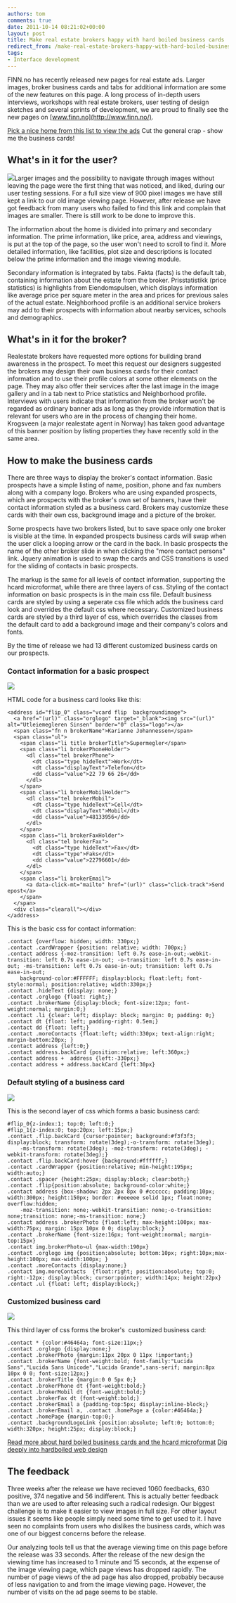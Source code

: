 ```yaml
---
authors: tom
comments: true
date: 2011-10-14 08:21:02+00:00
layout: post
title: Make real estate brokers happy with hard boiled business cards
redirect_from: /make-real-estate-brokers-happy-with-hard-boiled-business-cards/
tags:
- Interface development
---
```


FINN.no has recently released new pages for real estate ads. Larger images, broker business cards and tabs for additional information are some of the new features on this page. A long process of in-depth users interviews, workshops with real estate brokers, user testing of design sketches and several sprints of development, we are proud to finally see the new pages on [www.finn.no](http://www.finn.no/).

[Pick a nice home from this list to view the ads](http://www.finn.no/finn/realestate/homes/result??sort=3)
Cut the general crap - show me the business cards!



## What's in it for the user?


[![](http://tech.finn.no/wp-content/uploads/2011/10/full_ad-264x600.jpg)](http://tech.finn.no/2011/10/14/make-real-estate-brokers-happy-with-hard-boiled-business-cards/full_ad/)Larger images and the possibility to navigate through images without leaving the page were the first thing that was noticed, and liked, during our user testing sessions. For a full size view of 900 pixel images we have still kept a link to our old image viewing page. However, after release we have got feedback from many users who failed to find this link and complain that images are smaller. There is still work to be done to improve this.

The information about the home is divided into primary and secondary information. The prime information, like price, area, address and viewings, is put at the top of the page, so the user won't need to scroll to find it. More detailed information, like facilities, plot size and descriptions is located below the prime information and the image viewing module.

Secondary information is integrated by tabs. Fakta (facts) is the default tab, containing information about the estate from the broker. Prisstatistikk (price statistics) is highlights from Eiendomspulsen, which displays information like average price per square meter in the area and prices for previous sales of the actual estate. Neighborhood profile is an additional service brokers may add to their prospects with information about nearby services, schools and demographics.


## What's in it for the broker?


Realestate brokers have requested more options for building brand awareness in the prospect. To meet this request our designers suggested the brokers may design their own business cards for their contact information and to use their profile colors at some other elements on the page. They may also offer their services after the last image in the image gallery and in a tab next to Price statistics and Neighborhood profile. Interviews with users indicate that information from the broker won't be regarded as ordinary banner ads as long as they provide information that is relevant for users who are in the process of changing their home. Krogsveen (a major realestate agent in Norway) has taken good advantage of this banner position by listing properties they have recently sold in the same area.



## How to make the business cards


There are three ways to display the broker's contact information. Basic prospects have a simple listing of name, position, phone and fax numbers along with a company logo. Brokers who are using expanded prospects, which are prospects with the broker's own set of banners, have their contact information styled as a business card. Brokers may customize these cards with their own css, background image and a picture of the broker.

Some prospects have two brokers listed, but to save space only one broker is visible at the time. In expanded prospects business cards will swap when the user click a looping arrow or the card in the back. In basic prospects the name of the other broker slide in when clicking the "more contact persons" link. Jquery animation is used to swap the cards and CSS transitions is used for the sliding of contacts in basic prospects.

The markup is the same for all levels of contact information, supporting the hcard microformat, while there are three layers of css. Styling of the contact information on basic prospects is in the main css file. Default business cards are styled by using a seperate css file which adds the business card look and overrides the default css where necessary. Customized business cards are styled by a third layer of css, which overrides the classes from the default card to add a background image and their company's colors and fonts.

By the time of release we had 13 different customized business cards on our prospects.


### Contact information for a basic prospect


[![](http://tech.finn.no/wp-content/uploads/2011/10/basic_contact.png)](http://tech.finn.no/2011/10/14/make-real-estate-brokers-happy-with-hard-boiled-business-cards/basic_contact/)

HTML code for a business card looks like this:



    <address id="flip_0" class="vcard flip  backgroundimage">
      <a href="(url)" class="orglogo" target="_blank"><img src="(url)" alt="Utleiemegleren Sinsen" border="0" class="logo"></a>
      <span class="fn n brokerName">Karianne Johannessen</span>
      <span class="ul">
        <span class="li title brokerTitle">Supermegler</span>
        <span class="li brokerPhoneHolder">
          <dl class="tel brokerPhone">
            <dt class="type hideText">Work</dt>
            <dt class="displayText">Telefon</dt>
            <dd class="value">22 79 66 26</dd>
          </dl>
        </span>
        <span class="li brokerMobilHolder">
          <dl class="tel brokerMobil">
            <dt class="type hideText">Cell</dt>
            <dt class="displayText">Mobil</dt>
            <dd class="value">48133956</dd>
          </dl>
        </span>
        <span class="li brokerFaxHolder">
          <dl class="tel brokerFax">
            <dt class="type hideText">Fax</dt>
            <dt class="type">Faks</dt>
            <dd class="value">22796601</dd>
          </dl>
        </span>
        <span class="li brokerEmail">
          <a data-click-mt="mailto" href="(url)" class="click-track">Send epost</a>
        </span>
      </span>
      <div class="clearall"></div>
    </address>



This is the basic css for contact information:


    .contact {overflow: hidden; width: 330px;}
    .contact .cardWrapper {position: relative; width: 700px;}
    .contact address {-moz-transition: left 0.7s ease-in-out;-webkit-transition: left 0.7s ease-in-out; -o-transition: left 0.7s ease-in-out; -ms-transition: left 0.7s ease-in-out; transition: left 0.7s ease-in-out;
        background-color:#FFFFFF; display:block; float:left; font-style:normal; position:relative; width:330px;}
    .contact .hideText {display: none;}
    .contact .orglogo {float: right;}
    .contact .brokerName {display:block; font-size:12px; font-weight:normal; margin:0;}
    .contact .li {clear: left; display: block; margin: 0; padding: 0;}
    .contact dt {float: left; padding-right: 0.5em;}
    .contact dd {float: left;}
    .contact .moreContacts {float:left; width:330px; text-align:right; margin-bottom:20px; }
    .contact address {left:0;}
    .contact address.backCard {position:relative; left:360px;}
    .contact address +  address {left:-330px;}
    .contact address + address.backCard {left:30px}




### Default styling of a business card


[![](http://tech.finn.no/wp-content/uploads/2011/10/card_basic.png)](http://tech.finn.no/2011/10/14/make-real-estate-brokers-happy-with-hard-boiled-business-cards/card_basic/)

This is the second layer of css which forms a basic business card:


    #flip_0{z-index:1; top:0; left:0;}
    #flip_1{z-index:0; top:20px; left:15px;}
    .contact .flip.backCard {cursor:pointer; background:#f3f3f3; display:block; transform: rotate(3deg);-o-transform: rotate(3deg);
        -ms-transform: rotate(3deg); -moz-transform: rotate(3deg); -webkit-transform: rotate(3deg);}
    .contact .flip.backCard:hover {background:#ffffff;}
    .contact .cardWrapper {position:relative; min-height:195px; width:auto;}
    .contact .spacer {height:25px; display:block; clear:both;}
    .contact .flip{position:absolute; background-color:white;}
    .contact address {box-shadow: 2px 2px 8px 0 #cccccc; padding:10px; width:300px; height:150px; border: #eeeeee solid 1px; float:none; overflow:hidden;
        -moz-transition: none;-webkit-transition: none;-o-transition: none;transition: none;-ms-transition: none;}
    .contact address .brokerPhoto {float:left; max-height:100px; max-width:75px; margin: 15px 10px 0 0; display:block;}
    .contact .brokerName {font-size:16px; font-weight:normal; margin-top:15px}
    .contact img.brokerPhoto~ul {max-width:190px}
    .contact .orglogo img {position:absolute; bottom:10px; right:10px;max-height:100px; max-width:100px; }
    .contact .moreContacts {display:none;}
    .contact img.moreContacts  {float:right; position:absolute; top:0; right:-12px; display:block; cursor:pointer; width:14px; height:22px}
    .contact .ul {float: left; display:block;}




### Customized business card


[![](http://tech.finn.no/wp-content/uploads/2011/10/card_customized1.png)](http://tech.finn.no/2011/10/14/make-real-estate-brokers-happy-with-hard-boiled-business-cards/card_customized-2/)

This third layer of css forms the broker's  customized business card:


    .contact * {color:#46464a; font-size:11px;}
    .contact .orglogo {display:none;}
    .contact .brokerPhoto {margin:11px 20px 0 11px !important;}
    .contact .brokerName {font-weight:bold; font-family:"Lucida Sans","Lucida Sans Unicode","Lucida Grande",sans-serif; margin:8px 10px 0 0; font-size:12px;}
    .contact .brokerTitle {margin:0 0 5px 0;}
    .contact .brokerPhone dt {font-weight:bold;}
    .contact .brokerMobil dt {font-weight:bold;}
    .contact .brokerFax dt {font-weight:bold;}
    .contact .brokerEmail a {padding-top:5px; display:inline-block;}
    .contact .brokerEmail a, .contact .homePage a {color:#46464a;}
    .contact .homePage {margin-top:0;}
    .contact .backgroundLogoLink {position:absolute; left:0; bottom:0; width:320px; height:25px; display:block;}



[Read more about hard boiled business cards and the hcard microformat](http://blog.whatfettle.com/2010/01/14/hardboiled-hcards/)
[Dig deeply into hardboiled web design](http://hardboiledwebdesign.com/)



## The feedback


Three weeks after the release we have recieved 1060 feedbacks, 630 positive, 374 negative and 56 indifferent. This is actually better feedback than we are used to after releasing such a radical redesign. Our biggest challenge is to make it easier to view images in full size. For other layout issues it seems like people simply need some time to get used to it. I have seen no complaints from users who dislikes the business cards, which was one of our biggest concerns before the release.

Our analyzing tools tell us that the average viewing time on this page before the release was 33 seconds. After the release of the new design the viewing time has increased to 1 minute and 15 seconds, at the expense of the image viewing page, which page views has dropped rapidly. The number of page views of the ad page has also dropped, probably because of less navigation to and from the image viewing page. However, the number of visits on the ad page seems to be stable.
